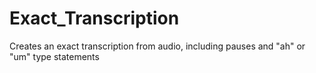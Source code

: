 # Exact_Transcription
Creates an exact transcription from audio, including pauses and "ah" or "um" type statements
